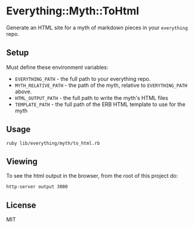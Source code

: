 # Everything::Myth::ToHtml

Generate an HTML site for a myth of markdown pieces in your `everything` repo.

## Setup

Must define these environment variables:

- `EVERYTHING_PATH` - the full path to your everything repo.
- `MYTH_RELATIVE_PATH` - the path of the myth, relative
  to `EVERYTHING_PATH` above.
- `HTML_OUTPUT_PATH` - the full path to write the myth's HTML files
- `TEMPLATE_PATH` - the full path of the ERB HTML template to use for the
  myth

## Usage

```
ruby lib/everything/myth/to_html.rb
```

## Viewing

To see the html output in the browser, from the root of this project do:

```
http-server output 3000
```

## License

MIT

